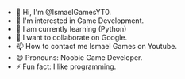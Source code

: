- 👋 Hi, I'm @IsmaelGamesYT0.
- 👀 I'm interested in Game Development.
- 🌱 I am currently learning (Python)
- 💞️ I want to collaborate on Google.
- 📫 How to contact me Ismael Games on Youtube.
- 😄 Pronouns: Noobie Game Developer.
- ⚡ Fun fact: I like programming.
<!---
IsmaelGamesYT0/IsmaelGamesYT0 is a ✨ special ✨ repository because its `README.md` (this file) appears on your GitHub profile.
You can click the Preview link to take a look at your changes.
--->
